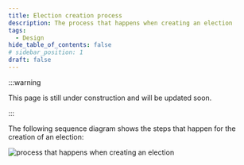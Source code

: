 ```yaml
---
title: Election creation process
description: The process that happens when creating an election
tags:
  - Design
hide_table_of_contents: false
# sidebar_position: 1
draft: false
---
```


:::warning

This page is still under construction and will be updated soon.

:::

The following sequence diagram shows the steps that happen for the creation of an election:

![process that happens when creating an election](../../../static/img/electionCreationAndVoting.svg)